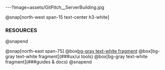 ---?image=assets/GitPitch__ServerBuilding.jpg

@snap[north-west span-15 text-center h3-white]
### RESOURCES
@snapend

@snap[north-east span-75]
  @box[bg-gray text-white fragment](###libraries)
  @box[bg-gray text-white fragment](###ux/ui tools)
  @box[bg-gray text-white fragment](###guides & docs)
@snapend
